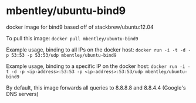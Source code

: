 mbentley/ubuntu-bind9
==================

docker image for bind9
based off of stackbrew/ubuntu:12.04

To pull this image:
`docker pull mbentley/ubuntu-bind9`

Example usage, binding to all IPs on the docker host:
`docker run -i -t -d -p 53:53 -p 53:53/udp mbentley/ubuntu-bind9`

Example usage, binding to a specific IP on the docker host:
`docker run -i -t -d -p <ip-address>:53:53 -p <ip-address>:53:53/udp mbentley/ubuntu-bind9`

By default, this image forwards all queries to 8.8.8.8 and 8.8.4.4 (Google's DNS servers)
